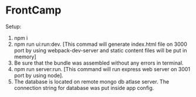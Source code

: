 # FrontCamp

Setup:

1. npm i
2. npm run ui:run:dev. [This commad will generate index.html file on 3000 port by using webpack-dev-server and static content files will be put in memory]
3. Be sure that the bundle was assembled without any errors in terminal.
4. npm run server:run. [This command will run express web server on 3001 port by using node].
5. The database is located on remote mongo db atlase server. The connection string for database was put inside app config.


